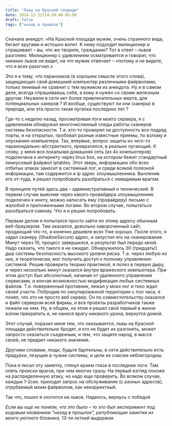 ```yaml
---
title: "Львы на Красной площади"
date: 2014-12-31T14:20:40-05:00
draft: false
tags: ["назад в прошлое"]
---
```


Сначала анекдот: «На Красной площади мужик, очень странного вида, бегает кругами и истошно вопит. К нему подходит милиционер и спрашивает – вы, что же творите, гражданин? Тот в ответ – львов разгоняю. Милиционер с удивлением осматривается и говорит, что никаких львов не видит, на что мужик отвечает – «потому и не видите, что я всех разогнал.»

Это я к тому, что параноиков (в хорошем смысле этого слова), защищающих свой домашний компьютер различными файрволами, только ленивый не сравнит с тем мужиком из анекдота. Ну и в самом деле, всегда спрашиваешь себя, а кому я нужен со своим железным другом. Неужели в сети нет более привлекательных жертв, для потенциальных хакеров ? И вообще, существуют ли они (хакеры) в природе, или эта просто такая пугалка последних лет ?

Где-то с неделю назад, просматривая логи моего сервера, я с удивлением обнаружил многочисленный следы работы сканеров системы безопасности. Т.е. кто-то проверял на доступность все подряд порты, и на открытых, пробовал разные известные приемы, по взлому и опусканию компьютера. Так, впервые, вопрос защиты из чего-то параноидально-абстрактного, превратился, в реально пугающий. К слову, у меня вся локальная домашняя сеть (из 4х компьютеров) подключена к интернету через linux box, на котором бежит стандартный линкусовый файрвол iptables. Этот зверь, информацию обо всех отбитых атаках заносит в системный лог, и среди всякой полезной информации, там содержится и ip адрес злоумышленника. Вычленив его от-туда, я решил попробовать разобраться с невидимым врагом.

В принципе путей здесь два – административный и технический. В первом случае выяснив через какого провайдера злоумышленник подключен к инету, можно написать ему (провайдеру) письмо с жалобой и приложенными логами. Во втором случае, попытаться разобраться самому. Что я и решил попробовать.

Первым делом я попытался просто зайти по этому адресу обычным веб-браузером. Там оказался, довольно навороченный сайт, продающий что-то, и конечно дешевле всех   Уже хорошо. После этого, я задал сканеру (ShadowSecure) адрес, и запустил его на сканирование. Минут через 10, процесс завершился, и результат был передо мной. Надо сказать, что такого я не ожидал. Обнаружилось 30 (тридцать!) дыр системы безопасность высокого уровня риска. Т.е. через любую из них, я теоретически, мог получить доступ к полному управлению системой. Решив проверить теорию практикой, я полез в первую дыру, и через несколько минут оказался внутри вражеского компьютера. При этом доступ был абсолютный, начиная от удаленного управления сервисами, и кончая возможностью модификации любых системных файлов. Т.е. поверженный противник, лежал у моих ног и тихо ждал своей участи. Побродив по оккупированной территории с пол часа, я понял, что это не просто веб сервер. Он по совместительству оказался и файл сервером всей фирмы, и все проекты разработчиков также лежали на нем. Ну, в общем, на этом я решил свой первый в жизни взлом прекратить и, не нанеся врагу никакого урона, вернутся домой.

Этот случай, поразил меня тем, что оказывается, львы на Красной площади действительно бродят, и кто не будет их разгонять, может запросто оказаться съеденным, и тем, что защите народ, в массе своей, не придает никакого значения.

Другими словами, люди, будьте бдительны, в сети действительно есть придурки, лезущие в чужие системы, и цели их совсем неблагородны

Пока я писал эту заметку, глянул краем глаза в последние логи. Там опять происки врагов, при чем многих сразу. На первый взгляд похоже на распределенную атаку, но надо еще проверить. Во всяком случае, каждые 1-2сек. приходит запрос на обслуживание (с разных адресов), отрубаемый моим файрволом, как некорректный.

Так что, пошел я охотится на львов. Надеюсь, вернусь с победой

_Если вы еще не поняли, что это было – то это был эксперимент под кодовым названием "назад в прошлое", републикации заметки из моего уютного бложика, 13-ти летней выдержки._
